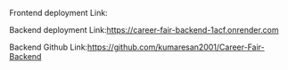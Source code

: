 Frontend deployment Link:


Backend deployment Link:https://career-fair-backend-1acf.onrender.com

Backend  Github Link:https://github.com/kumaresan2001/Career-Fair-Backend
